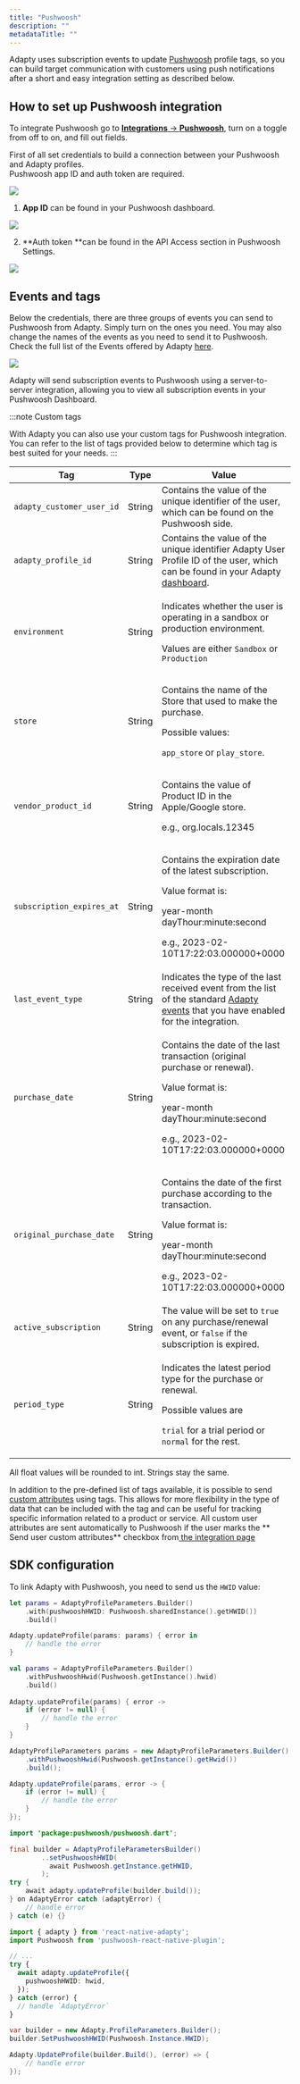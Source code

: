 ```yaml
---
title: "Pushwoosh"
description: ""
metadataTitle: ""
---
```


Adapty uses subscription events to update [Pushwoosh](https://www.pushwoosh.com/) profile tags, so you can build target communication with customers using push notifications after a short and easy integration setting as described below. 

## How to set up Pushwoosh integration

To integrate Pushwoosh go to [**Integrations** -> **Pushwoosh**](https://app.adapty.io/integrations/pushwoosh), turn on a toggle from off to on, and fill out fields.

First of all set credentials to build a connection between your Pushwoosh and Adapty profiles.  
Pushwoosh app ID and auth token are required. 


<div style={{ textAlign: 'center' }}>
  <img 
    src="https://files.readme.io/64e48a1-CleanShot_2023-08-18_at_11.13.212x.png" 
    style={{ width: '700px', border: '1px solid grey' }}
  />
</div>





1. **App ID** can be found in your Pushwoosh dashboard.


<div style={{ textAlign: 'center' }}>
  <img 
    src="https://files.readme.io/ee27687-CleanShot_2023-08-18_at_14.37.442x.png" 
    style={{ width: '700px', border: '1px solid grey' }}
  />
</div>





2. **Auth token **can be found in the API Access section in Pushwoosh Settings.


<div style={{ textAlign: 'center' }}>
  <img 
    src="https://files.readme.io/50e634b-CleanShot_2023-08-18_at_14.35.022x.png" 
    style={{ width: '700px', border: '1px solid grey' }}
  />
</div>





## Events and tags

Below the credentials, there are three groups of events you can send to Pushwoosh from Adapty. Simply turn on the ones you need. You may also change the names of the events as you need to send it to Pushwoosh. Check the full list of the Events offered by Adapty [here](https://docs.adapty.io/docs/events).


<div style={{ textAlign: 'center' }}>
  <img 
    src="https://files.readme.io/392dc31-screencapture-app-adapty-io-integrations-pushwoosh-2023-08-22-13_31_07.png" 
    style={{ width: '700px', border: '1px solid grey' }}
  />
</div>





Adapty will send subscription events to Pushwoosh using a server-to-server integration, allowing you to view all subscription events in your Pushwoosh Dashboard.

:::note
Custom tags

With Adapty you can also use your custom tags for Pushwoosh integration.  You can refer to the list of tags provided below to determine which tag is best suited for your needs.
:::

| Tag | Type | Value |
|---|----|-----|
| `adapty_customer_user_id` | String | Contains the value of the unique identifier of the user, which can be found on the Pushwoosh side. |
| `adapty_profile_id` | String | Contains the value of the unique identifier Adapty User Profile ID of the user, which can be found in your Adapty [dashboard](https://docs.adapty.io/docs/profiles-crm). |
| `environment` | String | <p>Indicates whether the user is operating in a sandbox or production environment.</p><p></p><p>Values are either `Sandbox` or `Production`</p> |
| `store` | String | <p>Contains the name of the Store that used to make the purchase.</p><p></p><p>Possible values:</p><p>`app_store` or `play_store`.</p> |
| `vendor_product_id` | String | <p>Contains the value of Product ID in the Apple/Google store.</p><p></p><p>e.g., org.locals.12345</p> |
| `subscription_expires_at` | String | <p>Contains the expiration date of the latest subscription.</p><p></p><p>Value format is:</p><p>year-month dayThour:minute:second</p><p>e.g., 2023-02-10T17:22:03.000000+0000</p> |
| `last_event_type` | String | Indicates the type of the last received event from the list of the standard [Adapty events](https://docs.adapty.io/docs/events) that you have enabled for the integration. |
| `purchase_date` | String | <p>Contains the date of the last transaction (original purchase or renewal).</p><p></p><p>Value format is:</p><p>year-month dayThour:minute:second</p><p>e.g., 2023-02-10T17:22:03.000000+0000</p> |
| `original_purchase_date` | String | <p>Contains the date of the first purchase according to the transaction.</p><p></p><p>Value format is:</p><p>year-month dayThour:minute:second</p><p>e.g., 2023-02-10T17:22:03.000000+0000</p> |
| `active_subscription` | String | The value will be set to `true` on any purchase/renewal event, or `false` if the subscription is expired. |
| `period_type` | String | <p>Indicates the latest period type for the purchase or renewal.</p><p></p><p>Possible values are</p><p>`trial` for a trial period or `normal` for the rest.</p> |


All float values will be rounded to int. Strings stay the same. 

In addition to the pre-defined list of tags available, it is possible to send [custom attributes](https://docs.adapty.io/docs/segments#custom-attributes) using tags. This allows for more flexibility in the type of data that can be included with the tag and can be useful for tracking specific information related to a product or service. All custom user attributes are sent automatically to Pushwoosh if the user marks the ** Send user custom attributes** checkbox from[ the integration page](https://app.adapty.io/integrations/pushwoosh)

## SDK configuration

To link Adapty with Pushwoosh, you need to send us the `HWID` value:

```swift title="iOS (Swift)"
let params = AdaptyProfileParameters.Builder()
    .with(pushwooshHWID: Pushwoosh.sharedInstance().getHWID())
    .build()

Adapty.updateProfile(params: params) { error in
    // handle the error
}
```
```kotlin title="Android (Kotlin)"
val params = AdaptyProfileParameters.Builder()
    .withPushwooshHwid(Pushwoosh.getInstance().hwid)
    .build()
  
Adapty.updateProfile(params) { error ->
    if (error != null) {
        // handle the error
    }
}
```
```java title="Java"
AdaptyProfileParameters params = new AdaptyProfileParameters.Builder()
    .withPushwooshHwid(Pushwoosh.getInstance().getHwid())
    .build();

Adapty.updateProfile(params, error -> {
    if (error != null) {
        // handle the error
    }
});
```
```java title="Flutter (Dart)"
import 'package:pushwoosh/pushwoosh.dart';

final builder = AdaptyProfileParametersBuilder()
        ..setPushwooshHWID(
          await Pushwoosh.getInstance.getHWID,
        );
try {
    await adapty.updateProfile(builder.build());
} on AdaptyError catch (adaptyError) {
    // handle error
} catch (e) {}
```
```typescript title="React Native (TS)"
import { adapty } from 'react-native-adapty';
import Pushwoosh from 'pushwoosh-react-native-plugin';

// ...
try {
  await adapty.updateProfile({
    pushwooshHWID: hwid,
  });
} catch (error) {
  // handle `AdaptyError`
}
```
```csharp title="Unity (C#)"
var builder = new Adapty.ProfileParameters.Builder();
builder.SetPushwooshHWID(Pushwoosh.Instance.HWID);

Adapty.UpdateProfile(builder.Build(), (error) => {
    // handle error
});
```